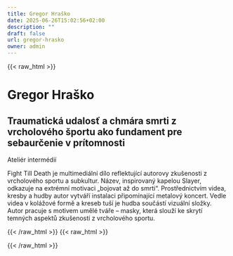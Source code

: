 ```yaml
---
title: Gregor Hraško
date: 2025-06-26T15:02:56+02:00
description: ""
draft: false
url: gregor-hrasko
owner: admin
---
```

{{< raw_html >}}
<h1>Gregor Hra&scaron;ko</h1>
<h2>Traumatick&aacute; udalosť a chm&aacute;ra smrti z vrcholov&eacute;ho &scaron;portu ako fundament pre sebaurčenie v pr&iacute;tomnosti&nbsp;</h2>
<p>Ateli&eacute;r interm&eacute;di&iacute;</p>
<p>Fight Till Death je multimedi&aacute;ln&iacute; d&iacute;lo reflektuj&iacute;c&iacute; autorovy zku&scaron;enosti z vrcholov&eacute;ho sportu a subkultur. N&aacute;zev, inspirovan&yacute; kapelou Slayer, odkazuje na extr&eacute;mn&iacute; motivaci &bdquo;bojovat až do smrti&ldquo;. Prostřednictv&iacute;m videa, kresby a hudby autor vytv&aacute;ř&iacute; instalaci připom&iacute;naj&iacute;c&iacute; metalov&yacute; koncert. Vedle videa v kol&aacute;žov&eacute; formě a kreseb tu&scaron;&iacute; je hudba souč&aacute;st&iacute; vizu&aacute;ln&iacute; složky. Autor pracuje s motivem uměl&eacute; tv&aacute;ře &ndash; masky, kter&aacute; slouž&iacute; ke skryt&iacute; temn&yacute;ch aspektů zku&scaron;enost&iacute; z vrcholov&eacute;ho sportu.</p>
{{< /raw_html >}}
<!-- SECTION BREAK -->
{{< raw_html >}}

{{< /raw_html >}}
